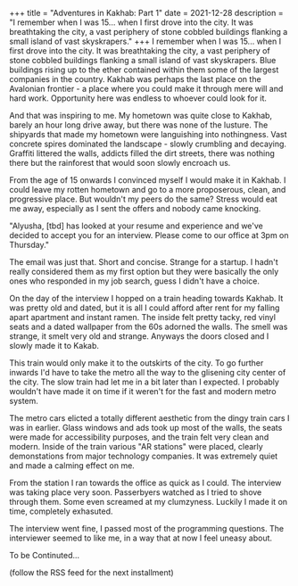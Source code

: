 +++
title = "Adventures in Kakhab: Part 1"
date = 2021-12-28
description = "I remember when I was 15... when I first drove into the city. It was breathtaking the city, a vast periphery of stone cobbled buildings flanking a small island of vast skyskrapers."
+++
I remember when I was 15... when I first drove into the city. It was breathtaking the city, a vast periphery of stone cobbled buildings flanking a small island of vast skyskrapers. Blue buildings rising up to the ether contained within them some of the largest companies in the country. Kakhab was perhaps the last place on the Avalonian frontier - a place where you could make it through mere will and hard work. Opportunity here was endless to whoever could look for it.

And that was inspiring to me. My hometown was quite close to Kakhab, barely an hour long drive away, but there was none of the lusture. The shipyards that made my hometown were languishing into nothingness. Vast concrete spires dominated the landscape - slowly crumbling and decaying. Graffiti littered the walls, addicts filled the dirt streets, there was nothing there but the rainforest that would soon slowly encroach us.

From the age of 15 onwards I convinced myself I would make it in Kakhab. I could leave my rotten hometown and go to a more proposerous, clean, and progressive place. But wouldn't my peers do the same? Stress would eat me away, especially as I sent the offers and nobody came knocking.

"Alyusha, [tbd] has looked at your resume and experience and we've decided to accept you for an interview. Please come to our office at 3pm on Thursday."

The email was just that. Short and concise. Strange for a startup. I hadn't really considered them as my first option but they were basically the only ones who responded in my job search, guess I didn't have a choice.

On the day of the interview I hopped on a train heading towards Kakhab. It was pretty old and dated, but it is all I could afford after rent for my falling apart apartment and instant ramen. The inside felt pretty tacky, red vinyl seats and a dated wallpaper from the 60s adorned the walls. The smell was strange, it smelt very old and strange. Anyways the doors closed and I slowly made it to Kakab.

This train would only make it to the outskirts of the city. To go further inwards I'd have to take the metro all the way to the glisening city center of the city. The slow train had let me in a bit later than I expected. I probably wouldn't have made it on time if it weren't for the fast and modern metro system.

The metro cars elicted a totally different aesthetic from the dingy train cars I was in earlier. Glass windows and ads took up most of the walls, the seats were made for accessibility purposes, and the train felt very clean and modern. Inside of the train various "AR stations" were placed, clearly demonstations from major technology companies. It was extremely quiet and made a calming effect on me.

From the station I ran towards the office as quick as I could. The interview was taking place very soon. Passerbyers watched as I tried to shove through them. Some even screamed at my clumzyness. Luckily I made it on time, completely exhasuted. 

The interview went fine, I passed most of the programming questions. The interviewer seemed to like me, in a way that at now I feel uneasy about.

To be Continuted... 

(follow the RSS feed for the next installment)